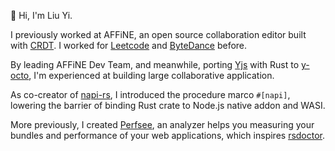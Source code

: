 👋 Hi, I'm Liu Yi.

I previously worked at AFFiNE, an open source collaboration editor built with [CRDT](https://crdt.tech). I worked for [Leetcode](https://leetcode.cn/) and [ByteDance](https://www.bytedance.com/) before.

By leading AFFiNE Dev Team, and meanwhile, porting [Yjs](https://github.com/yjs/yjs) with Rust to [y-octo](https://github.com/y-crdt/y-octo), I'm experienced at building large collaborative application.

As co-creator of [napi-rs](https://github.com/napi-rs/napi-rs), I introduced the procedure marco `#[napi]`, lowering the barrier of binding Rust crate to Node.js native addon and WASI.

More previously, I created [Perfsee](https://github.com/perfsee/perfsee), an analyzer helps you measuring your bundles and performance of your web applications, which inspires [rsdoctor](https://rsdoctor.rs/).
